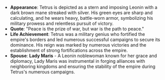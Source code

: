 - **Appearance**: Tetrus is depicted as a stern and imposing Leonin with a dark brown mane streaked with silver. His green eyes are sharp and calculating, and he wears heavy, battle-worn armor, symbolizing his military prowess and relentless pursuit of victory.
- **Quote**: "Peace is the prize of war, but war is the path to peace."
- **Life Achievement**: Tetrus was a military genius who fortified the empire's borders and led numerous successful campaigns to secure its dominance. His reign was marked by numerous victories and the establishment of strong fortifications across the empire.
- **Spouse**: **Lady Maris** - A Leonin noblewoman known for her grace and diplomacy, Lady Maris was instrumental in forging alliances with neighboring kingdoms and ensuring the stability of the empire during Tetrus's numerous campaigns.